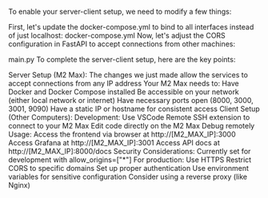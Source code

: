 To enable your server-client setup, we need to modify a few things:

First, let's update the docker-compose.yml to bind to all interfaces instead of just localhost:
docker-compose.yml
Now, let's adjust the CORS configuration in FastAPI to accept connections from other machines:

main.py
To complete the server-client setup, here are the key points:

Server Setup (M2 Max):
The changes we just made allow the services to accept connections from any IP address
Your M2 Max needs to:
Have Docker and Docker Compose installed
Be accessible on your network (either local network or internet)
Have necessary ports open (8000, 3000, 3001, 9090)
Have a static IP or hostname for consistent access
Client Setup (Other Computers):
Development:
Use VSCode Remote SSH extension to connect to your M2 Max
Edit code directly on the M2 Max
Debug remotely
Usage:
Access the frontend via browser at http://[M2_MAX_IP]:3000
Access Grafana at http://[M2_MAX_IP]:3001
Access API docs at http://[M2_MAX_IP]:8000/docs
Security Considerations:
Currently set for development with allow_origins=["*"]
For production:
Use HTTPS
Restrict CORS to specific domains
Set up proper authentication
Use environment variables for sensitive configuration
Consider using a reverse proxy (like Nginx)
